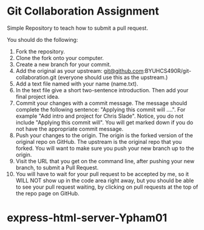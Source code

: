 # Git Collaboration Assignment

Simple Repository to teach how to submit a pull request.

You should do the following:

1. Fork the repository.
2. Clone the fork onto your computer.
3. Create a new branch for your commit.
4. Add the original as your upstream: git@github.com:BYUHCS490R/git-collaboration.git (everyone should use this as the upstream.)
5. Add a text file named with your name (name.txt).
6. In the text file give a short two-sentence introduction. Then add your final project idea.
7. Commit your changes with a commit message. The message should complete the following sentence:
   "Applying this commit will ....". For example "Add intro and project for Chris Slade". Notice, you do not include "Applying this commit will". You will get marked down if you do not have the appropriate commit message.
8. Push your changes to the origin. The origin is the forked version of the original repo on GitHub. The upstream is the original repo that you forked. You will want to make sure you push your new branch up to the origin.
9. Visit the URL that you get on the command line, after pushing your new branch, to submit a Pull Request.
10. You will have to wait for your pull request to be accepted by me, so it WILL NOT show up in the code area right away, but you should be able to see your pull request waiting, by clicking on pull requests at the top of the repo page on GitHub.
# express-html-server-Ypham01
